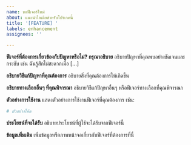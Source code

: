 ```yaml
---
name: ขอฟีเจอร์ใหม่
about: แนะนำไอเดียสำหรับโปรเจคนี้
title: '[FEATURE] '
labels: enhancement
assignees: ''

---
```


**ฟีเจอร์ที่ต้องการเกี่ยวข้องกับปัญหาหรือไม่? กรุณาอธิบาย**
อธิบายปัญหาที่คุณพบอย่างชัดเจนและกระชับ เช่น ฉันรู้สึกไม่สะดวกเมื่อ [...]

**อธิบายวิธีแก้ปัญหาที่คุณต้องการ**
อธิบายสิ่งที่คุณต้องการให้เกิดขึ้น

**อธิบายทางเลือกอื่นๆ ที่คุณพิจารณา**
อธิบายวิธีแก้ปัญหาอื่นๆ หรือฟีเจอร์ทางเลือกที่คุณพิจารณา

**ตัวอย่างการใช้งาน**
แสดงตัวอย่างการใช้งานฟีเจอร์ที่คุณต้องการ เช่น:
```python
# ตัวอย่างโค้ด
```

**ประโยชน์ที่จะได้รับ**
อธิบายประโยชน์ที่ผู้ใช้จะได้รับจากฟีเจอร์นี้

**ข้อมูลเพิ่มเติม**
เพิ่มข้อมูลหรือภาพหน้าจอเกี่ยวกับฟีเจอร์ที่ต้องการที่นี่ 